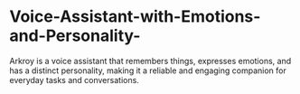 # Voice-Assistant-with-Emotions-and-Personality-
Arkroy is a voice assistant that remembers things, expresses emotions, and has a distinct personality, making it a reliable and engaging companion for everyday tasks and conversations.
